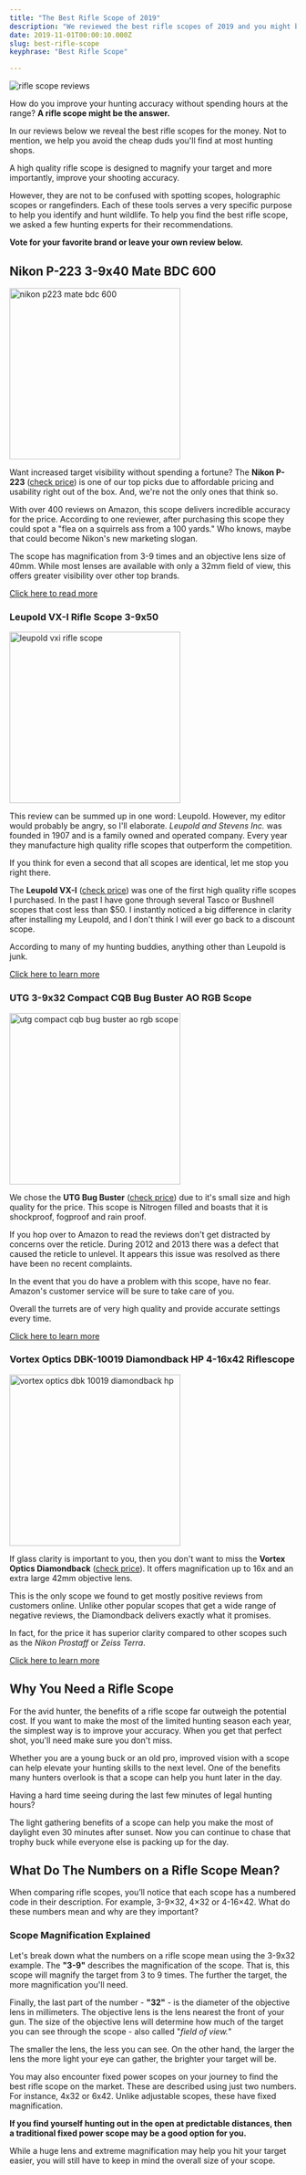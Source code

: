```yaml
---
title: "The Best Rifle Scope of 2019"
description: "We reviewed the best rifle scopes of 2019 and you might be surprised what we discovered about how ot improve your accuracy without spending a fortune."
date: 2019-11-01T00:00:10.000Z
slug: best-rifle-scope
keyphrase: "Best Rifle Scope"

---
```


<img src="http://www.hcdmag.com/wp-content/uploads/rifle_scope_reviews.jpg" alt="rifle scope reviews"/>

<p>How do you improve your hunting accuracy without spending hours at the range? <strong>A rifle scope might be the answer.</strong>

<p>In our reviews below we reveal the best rifle scopes for the money. Not to mention, we help you avoid the cheap duds you'll find at most hunting shops.</p>

A high quality rifle scope is designed to magnify your target and more importantly, improve your shooting accuracy. 

However, they are not to be confused with spotting scopes, holographic scopes or rangefinders. Each of these tools serves a very specific purpose to help you identify and hunt wildlife. To help you find the best rifle scope, we asked a few hunting experts for their recommendations.

<strong>Vote for your favorite brand or leave your own review below.</strong>

<h2>Nikon P-223 3-9x40 Mate BDC 600</h2>

<img src="http://www.hcdmag.com/wp-content/uploads/nikon_p223_mate_bdc_600-300x300.jpg" alt="nikon p223 mate bdc 600" width="300" height="300" class="alignright size-medium wp-image-2055" />

Want increased target visibility without spending a fortune? The <strong>Nikon P-223</strong> (<a href="http://amzn.com/B006YVT0R8?tag=hcdmag-20" target="_blank" rel="nofollow">check price</a>) is one of our top picks due to affordable pricing and usability right out of the box. And, we're not the only ones that think so.

With over 400 reviews on Amazon, this scope delivers incredible accuracy for the price. According to one reviewer, after purchasing this scope they could spot a "flea on a squirrels ass from a 100 yards." Who knows, maybe that could become Nikon's new marketing slogan.

The scope has magnification from 3-9 times and an objective lens size of 40mm. While most lenses are available with only a 32mm field of view, this offers greater visibility over other top brands.

<a href="http://amzn.com/B006YVT0R8?tag=hcdmag-20" target="_blank" rel="nofollow">Click here to read more</a>

<h3>Leupold VX-I Rifle Scope 3-9x50</h3>

<img src="http://www.hcdmag.com/wp-content/uploads/leupold_vxi_rifle_scope-300x300.jpg" alt="leupold vxi rifle scope" width="300" height="300" class="alignright size-medium wp-image-2054" />

This review can be summed up in one word: Leupold. However, my editor would probably be angry, so I'll elaborate. <em>Leupold and Stevens Inc.</em> was founded in 1907 and is a family owned and operated company. Every year they manufacture high quality rifle scopes that outperform the competition.

If you think for even a second that all scopes are identical, let me stop you right there. 

The <strong>Leupold VX-I</strong> (<a href="http://amzn.com/B006PH6BK0?tag=hcdmag-20" target="_blank" rel="nofollow">check price</a>) was one of the first high quality rifle scopes I purchased. In the past I have gone through several Tasco or Bushnell scopes that cost less than $50. I instantly noticed a big difference in clarity after installing my Leupold, and I don't think I will ever go back to a discount scope.

According to many of my hunting buddies, anything other than Leupold is junk.

<a href="http://amzn.com/B006PH6BK0?tag=hcdmag-20" target="_blank" rel="nofollow">Click here to learn more</a>

<h3>UTG 3-9x32 Compact CQB Bug Buster AO RGB Scope</h3>

<img src="http://www.hcdmag.com/wp-content/uploads/utg_compact_cqb_bug_buster_ao_rgb_scope-300x300.jpg" alt="utg compact cqb bug buster ao rgb scope" width="300" height="300" class="alignright size-medium wp-image-2057" />

We chose the <strong>UTG Bug Buster</strong> (<a href="http://amzn.com/B005UGIMNQ?tag=hcdmag-20" target="_blank" rel="nofollow">check price</a>) due to it's small size and high quality for the price. This scope is Nitrogen filled and boasts that it is shockproof, fogproof and rain proof.

If you hop over to Amazon to read the reviews don't get distracted by concerns over the reticle. During 2012 and 2013 there was a defect that caused the reticle to unlevel. It appears this issue was resolved as there have been no recent complaints. 

In the event that you do have a problem with this scope, have no fear. Amazon's customer service will be sure to take care of you.

Overall the turrets are of very high quality and provide accurate settings every time. 

<a href="http://amzn.com/B005UGIMNQ?tag=hcdmag-20" target="_blank" rel="nofollow">Click here to learn more</a>

<h3>Vortex Optics DBK-10019 Diamondback HP 4-16x42 Riflescope</h3>

<img src="http://www.hcdmag.com/wp-content/uploads/vortex_optics_dbk_10019_diamondback_hp-300x300.jpg" alt="vortex optics dbk 10019 diamondback hp" width="300" height="300" class="alignright size-medium wp-image-2056" />

If glass clarity is important to you, then you don't want to miss the <strong>Vortex Optics Diamondback</strong> (<a href="http://amzn.com/B00HYRGT4I?tag=hcdmag-20" target="_blank" rel="nofollow">check price</a>). It offers magnification up to 16x and an extra large 42mm objective lens. 

This is the only scope we found to get mostly positive reviews from customers online. Unlike other popular scopes that get a wide range of negative reviews, the Diamondback delivers exactly what it promises. 

In fact, for the price it has superior clarity compared to other scopes such as the <em>Nikon Prostaff</em> or <em>Zeiss Terra</em>.

<a href="http://amzn.com/B00HYRGT4I?tag=hcdmag-20" target="_blank" rel="nofollow">Click here to learn more</a>

<h2>Why You Need a Rifle Scope</h2>

For the avid hunter, the benefits of a rifle scope far outweigh the potential cost. If you want to make the most of the limited hunting season each year, the simplest way is to improve your accuracy. When you get that perfect shot, you'll need make sure you don't miss.

Whether you are a young buck or an old pro, improved vision with a scope can help elevate your hunting skills to the next level. One of the benefits many hunters overlook is that a scope can help you hunt later in the day. 

Having a hard time seeing during the last few minutes of legal hunting hours? 

The light gathering benefits of a scope can help you make the most of daylight even 30 minutes after sunset. Now you can continue to chase that trophy buck while everyone else is packing up for the day.

<h2>What Do The Numbers on a Rifle Scope Mean?</h2>

When comparing rifle scopes, you’ll notice that each scope has a numbered code in their description. For example, 3-9×32, 4×32 or 4-16×42. What do these numbers mean and why are they important?

<h3>Scope Magnification Explained</h3> 

Let's break down what the numbers on a rifle scope mean using the 3-9x32 example. The <strong>"3-9"</strong> describes the magnification of the scope. That is, this scope will magnify the target from 3 to 9 times. The further the target, the more magnification you'll need. 

Finally, the last part of the number - <strong>"32"</strong> - is the diameter of the objective lens in millimeters. The objective lens is the lens nearest the front of your gun. The size of the objective lens will determine how much of the target you can see through the scope - also called "<em>field of view.</em>" 

The smaller the lens, the less you can see. On the other hand, the larger the lens the more light your eye can gather, the brighter your target will be.

You may also encounter fixed power scopes on your journey to find the best rifle scope on the market. These are described using just two numbers. For instance, 4x32 or 6x42. Unlike adjustable scopes, these have fixed magnification. 

<strong>If you find yourself hunting out in the open at predictable distances, then a traditional fixed power scope may be a good option for you.</strong>

While a huge lens and extreme magnification may help you hit your target easier, you will still have to keep in mind the overall size of your scope.

